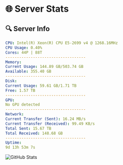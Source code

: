 # 🌐 Server Stats
## 🔍 Server Info
```yaml
CPU: Intel(R) Xeon(R) CPU E5-2699 v4 @ 1268.16MHz
CPU Usage: 0.40%
Cores: 44P | 88T
-----------------------------------
Memory:
Current Usage: 144.89 GB/503.74 GB
Available: 355.40 GB
-----------------------------------
Disk:
Current Usage: 59.61 GB/1.71 TB
Free: 1.57 TB
-----------------------------------
GPU:
No GPU detected
-----------------------------------
Network:
Current Transfer (Sent): 16.24 MB/s
Current Transfer (Received): 99.49 KB/s
Total Sent: 15.67 TB
Total Received: 148.68 GB
-----------------------------------
Uptime:
9d 13h 53m 7s
```
![GitHub Stats](https://img.shields.io/badge/Updated-2025-03-17_11:15:56-blue)